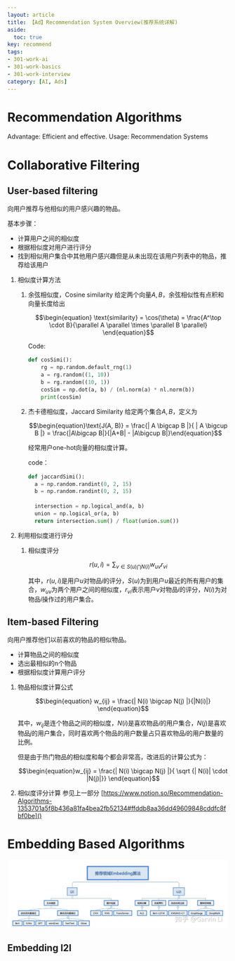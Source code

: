 ```yaml
---
layout: article
title: 【Ad】Recommendation System Overview(推荐系统详解)
aside:
  toc: true
key: recommend
tags:
- 301-work-ai
- 301-work-basics
- 301-work-interview
category: [AI, Ads]
---
```

# Recommendation Algorithms

Advantage: Efficient and effective.
Usage: Recommendation Systems

# Collaborative Filtering

## User-based filtering

向用户推荐与他相似的用户感兴趣的物品。

基本步骤：

- 计算用户之间的相似度
- 根据相似度对用户进行评分
- 找到相似用户集合中其他用户感兴趣但是从未出现在该用户列表中的物品，推荐给该用户

1. 相似度计算方法
    1. 余弦相似度，Cosine similarity
       给定两个向量$A,B$，余弦相似性有点积和向量长度给出
    
       
        $$\begin{equation}
        \text{similarity} = \cos(\theta) = \frac{A^\top \cdot B}{\parallel A \parallel \times \parallel B \parallel}
        \end{equation}$$
       
        Code:
       
        ```python
        def cosSimi():
            rg = np.random.default_rng(1)
            a = rg.random((1, 10))
            b = rg.random((10, 1))
            cosSim = np.dot(a, b) / (nl.norm(a) * nl.norm(b))
            print(cosSim)
        ```
       
    2. 杰卡德相似度，Jaccard Similarity
       给定两个集合$A, B$，定义为
       
        $$\begin{equation}\text{J(A, B)} = \frac{| A \bigcap B |}{ | A \bigcup B |} = \frac{|A\bigcap B|}{|A+B| - |A\bigcup B|}\end{equation}$$
       
        经常用户one-hot向量的相似度计算。
       
        code：
       
        ```python
        def jaccardSimi():
          a = np.random.randint(0, 2, 15)
          b = np.random.randint(0, 2, 15)
        
          intersection = np.logical_and(a, b)
          union = np.logical_or(a, b)
          return intersection.sum() / float(union.sum())
        ```
       

1. 利用相似度进行评分
    1. 相似度评分
       
        $$\begin{equation}
        r(u, i) = \sum_{v \in S(u) \bigcap N(i)} w_{uv} r_{vi}
        \end{equation}$$
        
        其中，$r(u, i)$是用户$u$对物品$i$的评分，$S(u)$为到用户$u$最近的所有用户的集合，$w_{uv}$为两个用户之间的相似度，$r_{vi}$表示用户$v$对物品$i$的评分，$N(i)$为对物品$i$操作过的用户集合。
        

## Item-based Filtering

向用户推荐他们以前喜欢的物品的相似物品。

- 计算物品之间的相似度
- 选出最相似的n个物品
- 根据相似度计算用户评分

1. 物品相似度计算公式
   
    $$\begin{equation}
    w_{ij} = \frac{| N(i) \bigcap N(j) |}{|N(i)|}
    \end{equation}$$
    
    其中，$w_{ij}$是连个物品之间的相似度，$N(i)$是喜欢物品$i$的用户集合，$N(j)$是喜欢物品$j$的用户集合，同时喜欢两个物品的用户数量占只喜欢物品$i$的用户数量的比例。
    
    但是由于热门物品的相似度和每个都会非常高，改进后的计算公式为：
    
    $$\begin{equation}w_{ij} = \frac{| N(i) \bigcap N(j) |}{ \sqrt {| N(i)|  \cdot |N(j)|}} \end{equation}$$
    
2. 相似度评分计算
参见上一部分 [https://www.notion.so/Recommendation-Algorithms-1353701a5f8b436a81fa4bea2fb52134#ffddb8aa36dd49609848cddfc8fbf0be]()

# Embedding Based Algorithms

![Image](/assets/images/recommend.png)

## Embedding I2I